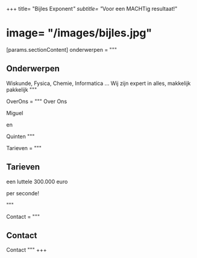 +++
title= "Bijles Exponent<sup>*</sup>"
subtitle= "<sup>*</sup>Voor een MACHTig resultaat!"
# image= "/images/bijles.jpg"
[params.sectionContent]
onderwerpen = """
## Onderwerpen
Wiskunde, Fysica, Chemie, Informatica ...
Wij zijn expert in alles, makkelijk pakkelijk
"""

OverOns = """
Over Ons

Miguel 

en

Quinten
    """

Tarieven = """
## Tarieven

een luttele 300.000 euro

per seconde!

"""

Contact = """
## Contact

Contact
"""
+++
